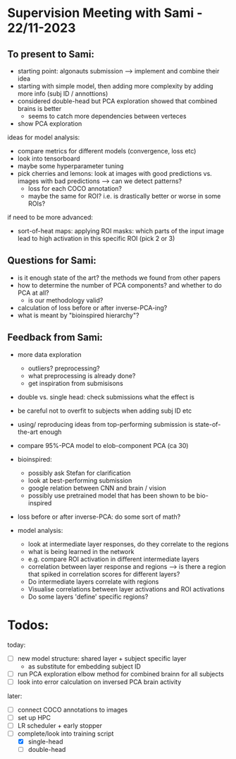 # Supervision Meeting with Sami - 22/11-2023

## To present to Sami:
- starting point: algonauts submission --> implement and combine their idea
- starting with simple model, then adding more complexity by adding more info (subj ID / annottions)
- considered double-head but PCA exploration showed that combined brains is better
	- seems to catch more dependencies between verteces
- show PCA exploration


ideas for model analysis:
- compare metrics for different models (convergence, loss etc)
- look into tensorboard
- maybe some hyperparameter tuning
- pick cherries and lemons: look at images with good predictions vs. images with bad predictions --> can we detect patterns?
	- loss for each COCO annotation?
	- maybe the same for ROI? i.e. is drastically better or worse in some ROIs?

if need to be more advanced:
- sort-of-heat maps: applying ROI masks: which parts of the input image lead to high activation in this specific ROI (pick 2 or 3)


## Questions for Sami:
- is it enough state of the art? the methods we found from other papers
- how to determine the number of PCA components? and whether to do PCA at all?
	- is our methodology valid?
- calculation of loss before or after inverse-PCA-ing?
- what is meant by "bioinspired hierarchy"?

## Feedback from Sami:

- more data exploration
	- outliers? preprocessing?
	- what preprocessing is already done?
	- get inspiration from submisisons

- double vs. single head: check submissions what the effect is
- be careful not to overfit to subjects when adding subj ID etc
- using/ reproducing ideas from top-performing submission is state-of-the-art enough
- compare 95%-PCA model to elob-component PCA (ca 30)
- bioinspired:
	- possibly ask Stefan for clarification
	- look at best-performing submission
	- google relation between CNN and brain / vision 
	- possibly use pretrained model that has been shown to be bio-inspired
- loss before or after inverse-PCA: do some sort of math?

- model analysis:
	- look at intermediate layer responses, do they correlate to the regions
	- what is being learned in the network
	- e.g. compare ROI activation in different intermediate layers
	- correlation between layer response and regions --> is there a region that spiked in correlation scores for different layers?
	- Do intermediate layers correlate with regions
	- Visualise correlations between layer activations and ROI activations
	- Do some layers 'define' specific regions?

# Todos:

today:
- [ ] new model structure: shared layer + subject specific layer
	- as substitute for embedding subject ID
- [ ] run PCA exploration elbow method for combined brainn for all subjects
- [ ] look into error calculation on inversed PCA brain activity

later:
- [ ] connect COCO annotations to images
- [ ] set up HPC
- [ ] LR scheduler + early stopper
- [ ] complete/look into training script
	- [x] single-head
	- [ ] double-head